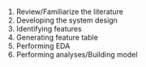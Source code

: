 1. Review/Familiarize the literature
2. Developing the system design
3. Identifying features
4. Generating feature table
5. Performing EDA
6. Performing analyses/Building model
